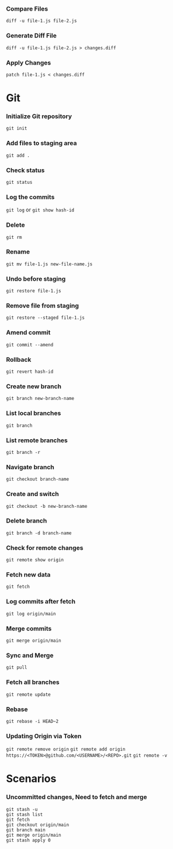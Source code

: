 ### Compare Files
`diff -u file-1.js file-2.js`

### Generate Diff File
`diff -u file-1.js file-2.js > changes.diff`

### Apply Changes
`patch file-1.js < changes.diff`

# Git

### Initialize Git repository
`git init`

### Add files to staging area
`git add .`

### Check status
`git status`

### Log the commits
`git log` or `git show hash-id`

### Delete
`git rm`

### Rename
`git mv file-1.js new-file-name.js`

### Undo before staging
`git restore file-1.js`

### Remove file from staging
`git restore --staged file-1.js`

### Amend commit
`git commit --amend`

### Rollback
`git revert hash-id`

### Create new branch
`git branch new-branch-name`

### List local branches
`git branch`

### List remote branches
`git branch -r`

### Navigate branch
`git checkout branch-name`

### Create and switch
`git checkout -b new-branch-name`

### Delete branch
`git branch -d branch-name`

### Check for remote changes
`git remote show origin`

### Fetch new data
`git fetch`

### Log commits after fetch
`git log origin/main`

### Merge commits
`git merge origin/main`

### Sync and Merge
`git pull`

### Fetch all branches
`git remote update`

### Rebase
`git rebase -i HEAD~2`

### Updating Origin via Token
`git remote remove origin`
`git remote add origin https://<TOKEN>@github.com/<USERNAME>/<REPO>.git`
`git remote -v`

# Scenarios

### Uncommitted changes, Need to fetch and merge
```
git stash -u
git stash list
git fetch
git checkout origin/main
git branch main
git merge origin/main
git stash apply 0
```
